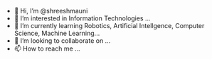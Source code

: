 - 👋 Hi, I’m @shreeshmauni
- 👀 I’m interested in Information Technologies ...
- 🌱 I’m currently learning Robotics, Artificial Intellgence, Computer Science, Machine Learning...
- 💞️ I’m looking to collaborate on ...
- 📫 How to reach me ...

<!---
shreeshmauni/shreeshmauni is a ✨ special ✨ repository because its `README.md` (this file) appears on your GitHub profile.
You can click the Preview link to take a look at your changes.
--->
